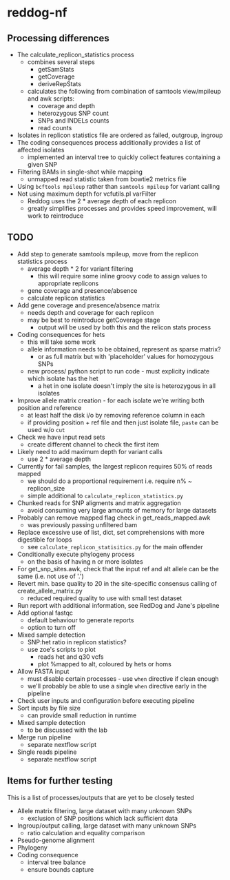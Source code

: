 # reddog-nf


## Processing differences
* The calculate_replicon_statistics process
    - combines several steps
        - getSamStats
        - getCoverage
        - deriveRepStats
    - calculates the following from combination of samtools view/mpileup and awk scripts:
        - coverage and depth
        - heterozygous SNP count
        - SNPs and INDELs counts
        - read counts
* Isolates in replicon statistics file are ordered as failed, outgroup, ingroup
* The coding consequences process additionally provides a list of affected isolates
    - implemented an interval tree to quickly collect features containing a given SNP
* Filtering BAMs in single-shot while mapping
    - unmapped read statistic taken from bowtie2 metrics file
* Using `bcftools mpileup` rather than `samtools mpileup` for variant calling
* Not using maximum depth for vcfutils.pl varFilter
    - Reddog uses the 2 * average depth of each replicon
    - greatly simplifies processes and provides speed improvement, will work to reintroduce


## TODO
* Add step to generate samtools mpileup, move from the replicon statistics process
    - average depth * 2 for variant filtering
        - this will require some inline groovy code to assign values to appropriate replicons
    - gene coverage and presence/absence
    - calculate replicon statistics
* Add gene coverage and presence/absence matrix
    - needs depth and coverage for each replicon
    - may be best to reintroduce getCoverage stage
        - output will be used by both this and the relicon stats process
* Coding consequences for hets
    - this will take some work
    - allele information needs to be obtained, represent as sparse matrix?
      - or as full matrix but with 'placeholder' values for homozygous SNPs
    - new process/ python script to run code - must explicity indicate which isolate has the het
      - a het in one isolate doesn't imply the site is heterozygous in all isolates
* Improve allele matrix creation - for each isolate we're writing both position and reference
    - at least half the disk i/o by removing reference column in each
    - if providing position + ref file and then just isolate file, `paste` can be used w/o `cut`
* Check we have input read sets
    - create different channel to check the first item
* Likely need to add maximum depth for variant calls
    - use 2 * average depth
* Currently for fail samples, the largest replicon requires 50% of reads mapped
    - we should do a proportional requirement i.e. require n% ~ replicon_size
    - simple additional to `calculate_replicon_statistics.py`
* Chunked reads for SNP aligments and matrix aggregation
    - avoid consuming very large amounts of memory for large datasets
* Probably can remove mapped flag check in get_reads_mapped.awk
    - was previously passing unfiltered bam
* Replace excessive use of list, dict, set comprehensions with more digestible for loops
    - see `calculate_replicon_statisitics.py` for the main offender
* Conditionally execute phylogeny process
    - on the basis of having n or more isolates
* For get_snp_sites.awk, check that the input ref and alt allele can be the same (i.e. not use of '.')
* Revert min. base quality to 20 in the site-specific consensus calling of create_allele_matrix.py
    - reduced required quality to use with small test dataset
* Run report with additional information, see RedDog and Jane's pipeline
* Add optional fastqc
    - default behaviour to generate reports
    - option to turn off
* Mixed sample detection
    - SNP:het ratio in replicon statistics?
    - use zoe's scripts to plot
        - reads het and q30 vcfs
        - plot %mapped to alt, coloured by hets or homs
* Allow FASTA input
    - must disable certain processes - use `when` directive if clean enough
    - we'll probably be able to use a single `when` directive early in the pipeline
* Check user inputs and configuration before executing pipeline
* Sort inputs by file size
    - can provide small reduction in runtime
* Mixed sample detection
    - to be discussed with the lab
* Merge run pipeline
    - separate nextflow script
* Single reads pipeline
    - separate nextflow script


## Items for further testing
This is a list of processes/outputs that are yet to be closely tested
* Allele matrix filtering, large dataset with many unknown SNPs
    - exclusion of SNP positions which lack sufficient data
* Ingroup/output calling, large dataset with many unknown SNPs
    - ratio calculation and equality comparison
* Pseudo-genome alignment
* Phylogeny
* Coding consequence
    - interval tree balance
    - ensure bounds capture
